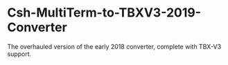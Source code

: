 # Csh-MultiTerm-to-TBXV3-2019-Converter
The overhauled version of the early 2018 converter, complete with TBX-V3 support.
